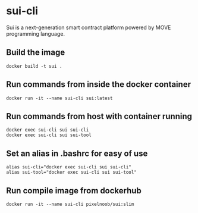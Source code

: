 # sui-cli
Sui is a next-generation smart contract platform powered by MOVE programming language.

## Build the image

    docker build -t sui . 

## Run commands from inside the docker container

    docker run -it --name sui-cli sui:latest

## Run commands from host with container running

    docker exec sui-cli sui sui-cli
    docker exec sui-cli sui sui-tool
    
## Set an alias in .bashrc for easy of use 

    alias sui-cli="docker exec sui-cli sui sui-cli"
    alias sui-tool="docker exec sui-cli sui sui-tool"
    
## Run compile image from dockerhub

    docker run -it --name sui-cli pixelnoob/sui:slim

